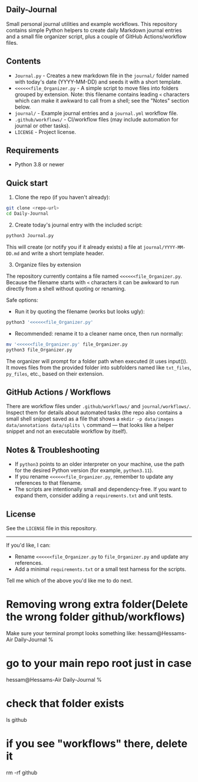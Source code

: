 ## Daily-Journal

Small personal journal utilities and example workflows. This repository contains simple Python helpers to create daily Markdown journal entries and a small file organizer script, plus a couple of GitHub Actions/workflow files.

## Contents

- `Journal.py` - Creates a new markdown file in the `journal/` folder named with today's date (YYYY-MM-DD) and seeds it with a short template.
- `<<<<<<file_Organizer.py` - A simple script to move files into folders grouped by extension. Note: this filename contains leading `<` characters which can make it awkward to call from a shell; see the "Notes" section below.
- `journal/` - Example journal entries and a `journal.yml` workflow file.
- `.github/workflows/` - CI/workflow files (may include automation for journal or other tasks).
- `LICENSE` - Project license.

## Requirements

- Python 3.8 or newer

## Quick start

1. Clone the repo (if you haven't already):

```bash
git clone <repo-url>
cd Daily-Journal
```

2. Create today's journal entry with the included script:

```bash
python3 Journal.py
```

This will create (or notify you if it already exists) a file at `journal/YYYY-MM-DD.md` and write a short template header.

3. Organize files by extension

The repository currently contains a file named `<<<<<<file_Organizer.py`. Because the filename starts with `<` characters it can be awkward to run directly from a shell without quoting or renaming.

Safe options:

- Run it by quoting the filename (works but looks ugly):

```bash
python3 '<<<<<<file_Organizer.py'
```

- Recommended: rename it to a cleaner name once, then run normally:

```bash
mv '<<<<<<file_Organizer.py' file_Organizer.py
python3 file_Organizer.py
```

The organizer will prompt for a folder path when executed (it uses input()). It moves files from the provided folder into subfolders named like `txt_files`, `py_files`, etc., based on their extension.

## GitHub Actions / Workflows

There are workflow files under `.github/workflows/` and `journal/workflows/`. Inspect them for details about automated tasks (the repo also contains a small shell snippet saved as a file that shows a `mkdir -p data/images data/annotations data/splits \` command — that looks like a helper snippet and not an executable workflow by itself).

## Notes & Troubleshooting

- If `python3` points to an older interpreter on your machine, use the path for the desired Python version (for example, `python3.11`).
- If you rename `<<<<<<file_Organizer.py`, remember to update any references to that filename.
- The scripts are intentionally small and dependency-free. If you want to expand them, consider adding a `requirements.txt` and unit tests.

## License

See the `LICENSE` file in this repository.

---

If you'd like, I can:

- Rename `<<<<<<file_Organizer.py` to `file_Organizer.py` and update any references.
- Add a minimal `requirements.txt` or a small test harness for the scripts.

Tell me which of the above you'd like me to do next.


# Removing wrong extra folder(Delete the wrong folder github/workflows)

Make sure your terminal prompt looks something like:
hessam@Hessams-Air Daily-Journal %

# go to your main repo root just in case
hessam@Hessams-Air Daily-Journal %

# check that folder exists
ls github

# if you see "workflows" there, delete it
rm -rf github


